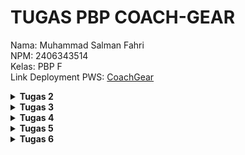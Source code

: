 # TUGAS PBP COACH-GEAR
Nama: Muhammad Salman Fahri<br>
NPM: 2406343514<br>
Kelas: PBP F<br>
Link Deployment PWS: [CoachGear](https://muhammad-salman42-coachgear.pbp.cs.ui.ac.id/)


<details align="justify">
    <summary><b>Tugas 2</b></summary>

## Jelaskan bagaimana cara kamu mengimplementasikan checklist di atas secara step-by-step (bukan hanya sekadar mengikuti tutorial).
Pertama-tama saya membuat repository baru di GitHub dengan nama `coach-gear`, kemudian saya clone repository tersebut ke lokal. Setelah itu saya membuka direktori hasil clone di VSCode, membuat serta mengaktifkan virtual environment untuk mengisolasi proyek dari proyek lain, lalu melakukan instalasi dependencies yang dibutuhkan. Selanjutnya saya membuat proyek Django bernama `coach_gear_site`, menambahkan konfigurasi untuk development lokal dan production deployment melalui file `.env` dan `.env.prod`, serta memodifikasi `settings.py` untuk pengaturan perizinan akses.  

Setelah itu saya membuat aplikasi `main` di direktori `coach-gear` dengan menjalankan perintah `python manage.py startapp main` dan mendaftarkannya pada proyek `coach_gear_site`. Pada aplikasi `main`, saya membuat direktori `templates` dan menambahkan file `main.html` untuk kebutuhan Tugas 2. Kemudian saya menambahkan konfigurasi routing di `coach_gear_site/urls.py` untuk aplikasi `main`, serta membuat fungsi `show_main` di `main/views.py` yang menampilkan template `main.html` berisi nama aplikasi, nama, dan kelas. Untuk melengkapinya, saya juga membuat file `main/urls.py` guna memetakan fungsi `show_main` ke aplikasinya.  

Selanjutnya saya membuat model `Product` dengan atribut berupa `name` (CharField), `price` (IntegerField), `description` (TextField), `thumbnail` (URLField), `category` (CharField), dan `is_featured` (BooleanField). Setelah model selesai dibuat, saya membuat project baru di PWS dan menyesuaikan environment dengan `.env.prod`. Pada `settings.py`, saya menambahkan URL deployment `muhammad-salman42-coachgear.pbp.cs.ui.id`. Setelah konfigurasi selesai, saya menjalankan perintah `python manage.py makemigrations` dan `python manage.py migrate` untuk mempersiapkan database. Terakhir, saya menyambungkan repository dengan PWS, menjalankan project command, melakukan build, dan melakukan push dengan perintah `git push pws master` untuk deployment.

## Buatlah bagan yang berisi request client ke web aplikasi berbasis Django beserta responnya dan jelaskan pada bagan tersebut kaitan antara 'urls.py', 'views.py', 'models.py', dan berkas html.
![Diagram Django](/public/Diagram.jpeg)

Ketika client mengirimkan sebuah HTTP request ke server Django, permintaan tersebut akan diproses dengan mencocokkan URL yang diminta terhadap pola yang sudah didefinisikan di dalam file `urls.py`. File ini berfungsi sebagai pengatur route yang menghubungkan URL dengan fungsi di aplikasi 'main'. Setelah URL sesuai ditemukan, request diteruskan ke `views.py`, yang bertugas mengelola logika seperti sebuah fungsi. Pada tahap ini, `views.py` dapat mengambil atau memanipulasi data melalui `models.py`, yang merupakan komponen untuk mengatur serta mengelola data aplikasi melalui database. Setelah memperoleh data yang dibutuhkan, `views.py` akan merender template HTML dengan data tersebut, sehingga menghasilkan tampilan akhir yang siap dikirimkan ke client. Hasil akhirnya berupa response HTML yang telah diproses oleh Django dan ditampilkan di browser client.

## Jelaskan peran 'settings.py' dalam proyek Django!
`settings.py` adalah file konfigurasi utama dalam sebuah proyek Django. Semua pengaturan inti proyek ditempatkan di sini, seperti konfigurasi database, daftar aplikasi yang terdaftar di `INSTALLED_APPS`, `ALLOWED_HOST`, serta konfigurasi tambahan untuk deployment. Singkatnya, file ini adalah pusat pengaturan yang mengatur bagaimana proyek Django berjalan, baik di lingkungan development maupun production.

## Bagaimana cara kerja migrasi database di Django?
migrasi di Django adalah proses untuk menjaga agar struktur database selalu sesuai dengan definisi model yang ada di aplikasi. Jadi, setiap kali kita menambahkan, mengubah, atau menghapus atribut di dalam `models.py`, Django tidak langsung mengubah database, tapi menyimpannya dulu sebagai perubahan skema.Dengan perubahan itu kemudian diterjemahkan menjadi file migration, kaya semacam catatan yang isinya instruksi tentang apa yang harus dilakukan pada database. Setelah file migrasi dibuat dengan perintah `python manage.py makemigrations`, langkah berikutnya adalah menerapkan perubahan tersebut ke database dengan perintah `python manage.py migrate`. 

Jadi cara kerja migrasi di Django bisa dipahami sebagai jembatan antara kode Python pada `models.py` dengan struktur di dalam database. Ketika perintah `python manage.py makemigrations` dijalankan, Django akan membandingkan kondisi model saat ini dengan migrasi sebelumnya, lalu membuat file migrasi baru yang berisi perubahan dari sebuah model. File migrasi ini sifatnya belum memengaruhi database, melainkan hanya mendokumentasikan rencana perubahan. Setelah itu, saat kita menjalankan `python manage.py migrate`, Django mengeksekusi isi file migrasi tersebut dengan menghasilkan query SQL yang sesuai dengan database yang digunakan, lalu menerapkannya langsung ke dalam database. Dengan cara ini, setiap perubahan data model tercatat, dapat dikelola bertahap, dan bisa di-rollback atau dijalankan ulang bila diperlukan.

## Menurut Anda, dari semua framework yang ada, mengapa framework Django dijadikan permulaan pembelajaran pengembangan perangkat lunak?
Menurut saya, salah satu alasan Django dipakai sebagai permulaan pembelajaran adalah karena framework ini sudah digunakan oleh banyak perusahaan sejak lama dan terbukti stabil. Django juga berbasis Python, bahasa pemrograman yang sudah saya pelajari sejak semester satu, sehingga lebih mudah dipahami. Selain itu, Django adalah framework full-stack yang bisa digunakan untuk mengembangkan sisi backend sekaligus menyediakan frontend melalui sistem templating HTML. Hal ini membuat Django cocok sebagai langkah awal untuk memahami pengembangan perangkat lunak secara menyeluruh, mulai dari pengolahan data hingga penyajian tampilan kepada pengguna.

Django memang bisa dipakai untuk frontend lewat templating, tapi dia bukan framework frontend murni seperti React atau Vue. Jadi lebih tepatnya Django itu framework backend dengan kemampuan templating untuk menampilkan HTML.

## Apakah ada feedback untuk asisten dosen tutorial 1 yang telah kamu kerjakan sebelumnya?
Saya tidak memiliki feedback khusus, karena tutorial 1 sudah cukup jelas dan membantu dalam memahami materi.
</details>
<details align="justify">
    <summary><b>Tugas 3</b></summary>

## Jelaskan mengapa kita memerlukan data delivery dalam pengimplementasian sebuah platform?
Data delivery merupakan aspek penting dalam pengimplementasian suatu platform karena bertujuan untuk memastikan bahwa pertukaran data antar komponen sistem (seperti antara frontend dan backend atau antar microservices) dilakukan dengan cara yang efisien, aman, dan konsisten. Data Delivery menjadi penting karena kebutuhan pertukaran informasi yang tepat secara real-time dan memfasilitasi komunikasi yang seamless antar komponen yang berbeda dalam sistem.

## Menurutmu, mana yang lebih baik antara XML dan JSON? Mengapa JSON lebih populer dibandingkan XML?
Menurut saya, JSON lebih unggul karena formatnya mudah dibaca baik oleh manusia. Selain itu, JSON memiliki ukuran yang lebih ringkas dibandingkan XML dan lebih sederhana untuk diproses dengan bahasa pemrograman yang umum digunakan dalam pengembangan web seperti JavaScript. Hal ini membuat JSON lebih populer karena menawarkan efisiensi yang lebih baik dalam pengiriman data di web.

## Jelaskan fungsi dari method `is_valid()` pada form Django dan mengapa kita membutuhkan method tersebut?
Method `is_valid()` dipakai pada objek form untuk melakukan validasi data sekaligus menangani error. Fungsi dari metode ini adalah menyaring data yang masuk dan memastikan hanya data yang sudah lolos pengecekan serta dalam kondisi bersih yang akan diteruskan ke database.

## Mengapa kita membutuhkan `csrf_token` saat membuat form di Django? Apa yang dapat terjadi jika kita tidak menambahkan `csrf_token` pada form Django? Bagaimana hal tersebut dapat dimanfaatkan oleh penyerang?
Kita butuh `csrf_token` di form Django supaya sistem bisa yakin kalau request yang dikirim bener-bener datang dari user itu sendiri, bukan dari orang lain. Jadi, `csrf_token` ini semacam "tanda tangan unik" yang ikut dikirim tiap kali user submit form. Tujuannya buat ngelindungin aplikasi dari serangan CSRF (Cross-Site Request Forgery), yaitu serangan yang numpang sesi login user buat ngejalanin aksi yang sebenarnya nggak pernah diminta user.

Kalau kita nggak pakai `csrf_token`, penyerang bisa bikin halaman atau script jahat yang ngirim request ke aplikasi kita pakai akun user yang lagi login. Akibatnya bisa macem-macem, mulai dari ganti data, transaksi tanpa izin, sampai nyolong informasi pribadi. Karena nggak ada token buat ngecek, sistem bakal nganggep request itu sah-sah aja.

Intinya, `csrf_token` ini kayak pagar pengaman. Tanpa itu, aplikasi jadi gampang dimanipulasi lewat request palsu yang seolah-olah asli.
## Jelaskan bagaimana cara kamu mengimplementasikan checklist di atas secara step-by-step (bukan hanya sekadar mengikuti tutorial).
Pertama-tama saya membuat fungsi `show_xml`, `show_json`, `show_xml_by_id`, dan `show_json_by_id`, lalu melakukan mapping route untuk masing-masing fungsi tersebut di `urls.py` di direktori main. Setelah itu, saya menambahkan fungsi `product_add` dan `product_details` di views.py. Fungsi product_add digunakan untuk menambahkan produk baru, sedangkan `product_details` digunakan untuk menampilkan halaman detail dari setiap objek produk yang dibuat.

Selanjutnya, saya membuat `forms.py` di direktori main. File ini berfungsi untuk membuat, mengelola, dan memvalidasi form agar lebih mudah digunakan di `views.py` maupun di template.

Saya juga membuat direktori templates pada root utama dan menambahkan file `base.html`. File base.html berfungsi sebagai template induk yang menyimpan struktur utama aplikasi, sehingga halaman lain bisa extends dari situ tanpa perlu menulis ulang kode yang sama.

Kemudian, saya membuat file `product_add.html` dan `product_details.html` untuk menampilkan halaman penambahan produk serta halaman detail produk. Kedua file ini sudah terintegrasi dengan fungsi yang ada di `views.py` serta model yang telah dibuat.

Terakhir, saya mengubah `main.html` agar menyesuaikan dengan kebutuhan Tugas 3, sehingga tampilannya selaras dengan fungsionalitas baru yang sudah ditambahkan.

## Apakah ada feedback untuk asdos di tutorial 2 yang sudah kalian kerjakan?
Sejauh ini tidak ada, penjelasannya sudah sangat jelas dan sangat membantu
## Mengakses keempat URL di poin 2 menggunakan Postman, membuat screenshot dari hasil akses URL pada Postman, dan menambahkannya ke dalam README.md.

1.`show_xml`
![Foto postman xml](/public/FotoShowXml.jpeg)

2.`show_xml_by_id`
![Foto postman xml_id](/public/FotoShowXmlById.jpeg)

3.`show_json`
![Foto postman json](/public/FotoShowJson.jpeg)

4.`show_json_by_id`
![Foto postman json_id](/public/FotoShowJsonById.jpeg)

</details>
<details align="justify">
    <summary><b>Tugas 4</b></summary>

## Apa itu Django `AuthenticationForm`? Jelaskan juga kelebihan dan kekurangannya.
`AuthenticationForm` di Django adalah sebuah form bawaan dari modul `django.contrib.auth.forms` yang digunakan untuk proses `login` atau autentikasi pengguna. Form ini secara default hanya memiliki dua field utama, yaitu `username` dan `password`. Saat divalidasi, Django akan secara otomatis melakukan pengecekan apakah kombinasi `username` dan `password` yang dimasukkan sesuai dengan data yang ada, sekaligus memastikan bahwa akun pengguna tersebut aktif. Jika data valid, objek user dapat diakses melalui `method form.get_user()`.

Kelebihan dari `AuthenticationForm` terletak pada kemudahannya karena sudah terintegrasi langsung dengan sistem autentikasi Django, sehingga pengembang tidak perlu membuat form login dari nol. Django juga sudah menangani aspek keamanan dasar seperti hashing password dan pengecekan status user. Selain itu, form ini cukup fleksibel untuk dikustomisasi, misalnya dengan menambahkan field baru atau mengubah tampilan input menggunakan `widgets`. Dukungan bawaan untuk bekerja dengan `LoginView` juga membuat implementasi login menjadi lebih cepat dan sederhana.

Namun, `AuthenticationForm` juga memiliki beberapa keterbatasan. Form ini hanya menyediakan `login` dengan `username` dan `password`, sehingga jika ingin mendukung login menggunakan email, nomor telepon, OTP, atau metode lain, developer perlu membuat custom form. Tampilan error message yang disediakan pun sangat standar dan sering kali perlu diubah agar lebih ramah bagi pengguna. Di luar itu, fitur tambahan seperti “remember me”, autentikasi dua faktor, atau captcha tidak tersedia secara default dan harus ditambahkan secara manual.

## Apa perbedaan antara autentikasi dan otorisasi? Bagaiamana Django mengimplementasikan kedua konsep tersebut?

Autentikasi dan otorisasi adalah dua konsep yang berbeda meskipun sering dipakai bersama dalam sistem keamanan aplikasi. Autentikasi merupakan proses memverifikasi identitas pengguna, misalnya dengan mencocokkan username dan password saat login untuk memastikan bahwa orang tersebut benar-benar pemilik akun. Setelah identitas pengguna terkonfirmasi, barulah masuk ke tahap otorisasi, yaitu menentukan apa saja yang boleh atau tidak boleh dilakukan pengguna tersebut di dalam sistem. Jadi, autentikasi menjawab pertanyaan “siapa kamu”, sedangkan otorisasi menjawab pertanyaan “apa yang boleh kamu lakukan”. Django mengimplementasikan keduanya melalui modul bawaan `django.contrib.auth`. Pada sisi autentikasi, Django menyediakan model User, fungsi `authenticate()` untuk memverifikasi kredensial, dan `login()` atau `logout()` untuk mengelola sesi pengguna. Sementara pada sisi otorisasi, Django menyediakan sistem permission dan group yang bisa diatur untuk setiap pengguna, serta dekorator atau mixin seperti `@login_required`, `@permission_required`, `LoginRequiredMixin`, dan `PermissionRequiredMixin` untuk membatasi akses ke view berdasarkan hak akses. Dengan begitu, Django memberi kerangka lengkap untuk memastikan hanya pengguna terverifikasi yang dapat masuk ke sistem, sekaligus mengatur apa saja yang bisa dilakukan sesuai dengan peran dan izinnya.

## Apa saja kelebihan dan kekurangan session dan cookies dalam konteks menyimpan state di aplikasi web?

Cookies memiliki kelebihan karena data disimpan langsung di browser pengguna sehingga bisa bertahan meskipun browser ditutup, serta tidak memerlukan penyimpanan tambahan di server. Cookies cocok digunakan untuk menyimpan preferensi ringan seperti bahasa, tema, atau opsi “remember me”. Namun, cookies memiliki keterbatasan ukuran (umumnya 4KB), ikut terkirim pada setiap request sehingga bisa menambah beban bandwidth, serta rentan terhadap serangan XSS jika tidak diamankan dengan benar. Karena data disimpan di sisi klien, cookies juga tidak ideal untuk informasi yang bersifat sensitif.

Sementara itu, session lebih aman karena data disimpan di server dan hanya session ID yang dikirimkan ke browser. Hal ini memungkinkan penyimpanan informasi sensitif seperti status login atau data pengguna dengan kapasitas yang lebih besar daripada cookies. Session juga tidak menambah beban request secara signifikan. Namun, penggunaan session membutuhkan resource server yang lebih besar, biasanya hanya berlaku selama browser aktif, dan bisa menimbulkan masalah saat aplikasi di-scale up jika tidak ada mekanisme session sharing antar server. Dengan demikian, cookies lebih cocok untuk preferensi pengguna yang ringan, sedangkan session lebih tepat digunakan untuk menyimpan state yang penting dan rahasia.

## Apakah penggunaan cookies aman secara default dalam pengembangan web, atau apakah ada risiko potensial yang harus diwaspadai? Bagaimana Django menangani hal tersebut?

Secara default, penggunaan cookies dalam pengembangan web tidak sepenuhnya aman karena ada sejumlah risiko potensial yang harus diwaspadai. Cookies bisa menjadi target serangan XSS (Cross-Site Scripting) jika dapat diakses melalui JavaScript, memungkinkan penyerang mencuri informasi sensitif. Selain itu, jika cookies dikirim melalui HTTP tanpa enkripsi, data dapat dengan mudah disadap oleh pihak ketiga. Risiko lain adalah CSRF (Cross-Site Request Forgery), karena cookies akan otomatis terkirim pada setiap permintaan ke server, sehingga penyerang bisa memanfaatkannya untuk mengirimkan request palsu. Untuk mengatasi hal ini, Django menyediakan beberapa mekanisme keamanan bawaan. Django memungkinkan pengaturan atribut HttpOnly agar cookies tidak bisa diakses lewat JavaScript, serta Secure untuk memastikan cookies hanya dikirim melalui HTTPS. Selain itu, Django mendukung konfigurasi SameSite untuk membatasi pengiriman cookies lintas situs, dan menyediakan opsi SESSION_COOKIE_SECURE serta CSRF_COOKIE_SECURE agar cookies sensitif hanya dikirim melalui koneksi terenkripsi. Django juga memiliki fitur signed cookies yang menggunakan secret key untuk memverifikasi integritas data sehingga cookies tidak bisa dimodifikasi secara sembarangan. Dengan kombinasi ini, Django membantu meningkatkan keamanan penggunaan cookies, meskipun pengembang tetap perlu mengaktifkan dan menyesuaikan pengaturan sesuai kebutuhan aplikasi.

## Jelaskan bagaimana cara kamu mengimplementasikan checklist di atas secara step-by-step (bukan hanya sekadar mengikuti tutorial).
Pertama, aku bikin model Product di app products dan langsung aku hubungkan ke User pakai ForeignKey, jadi tiap produk pasti punya owner. Dengan begitu kalau user login, dia bisa lihat produk-produk miliknya sendiri lewat relasi user.products.all(). Setelah itu aku jalanin makemigrations dan migrate biar tabelnya kebentuk di database.

Lanjut ke fitur autentikasi, aku bikin view untuk register, login, dan logout. Buat register aku pakai UserCreationForm biar validasinya aman dan nggak perlu bikin dari nol. Setelah user berhasil daftar, aku langsung login-in dia otomatis dan bikin cookie last_login yang isinya waktu login terakhir. Cookie ini aku set pakai httponly biar nggak bisa diakses lewat JavaScript. Untuk login aku pakai AuthenticationForm, kalau berhasil masuk ya prosesnya mirip, langsung set cookie last_login. Logout tinggal panggil logout() bawaan Django dan aku sekalian hapus cookienya biar bersih.

Di halaman utama, aku cek dulu apakah user sudah login atau belum. Kalau sudah, aku tampilin username dan juga nilai dari cookie last_login yang tadi diset, plus aku juga munculin semua produk milik user itu. Kalau belum login, aku kasih pesan sederhana dan link ke halaman login atau register.

Supaya bisa dites bener-bener, aku bikin dua akun user lewat manage.py shell dan masing-masing aku tambahin tiga produk dummy. Jadi misalnya akun alice punya keyboard, mouse, monitor, sedangkan akun bob punya phone case, charger, sama earbuds. Dengan begitu pas login ke akun tertentu, yang muncul di homepage cuma produk dia sendiri.

Terakhir, aku tambahin beberapa setting buat ngamanin cookies dan session di settings.py. Di local development aku biarin SESSION_COOKIE_SECURE masih false karena belum pakai HTTPS, tapi kalau production nanti harus true. Aku juga set SESSION_COOKIE_HTTPONLY biar nggak bisa diakses lewat JavaScript dan kasih SameSite=Lax buat ngurangi risiko CSRF. Jadi alurnya rapi: user bisa daftar, login, lihat produknya sendiri, logout, dan semua itu sudah nyambung sama user di database plus ada cookies buat simpan last login.

</details>


<details align="justify">
    <summary><b>Tugas 5</b></summary>

Jika terdapat beberapa CSS selector yang diterapkan pada satu elemen HTML, browser akan menentukan prioritas berdasarkan tingkat spesifisitasnya. Urutan prioritas dimulai dari inline style yang ditulis langsung pada elemen, kemudian diikuti oleh selector dengan ID, selanjutnya class, attribute, dan pseudo-class, lalu yang paling rendah adalah selector tag atau pseudo-element. Jika terdapat aturan dengan tingkat spesifisitas yang sama, maka aturan yang ditulis paling akhir akan diambil.

Konsep responsive design sangat penting dalam pengembangan aplikasi web karena saat ini pengguna mengakses internet melalui berbagai perangkat dengan ukuran layar yang berbeda. Dengan responsive design, tampilan aplikasi dapat menyesuaikan ukuran layar sehingga tetap nyaman diakses baik di desktop, tablet, maupun smartphone. Sebagai contoh, Instagram Web sudah menerapkan responsive design karena tampilannya tetap rapi di berbagai perangkat, sedangkan beberapa situs web lama seperti portal sekolah atau instansi pemerintah seringkali belum responsive sehingga sulit diakses lewat perangkat mobile.

Margin, border, dan padding merupakan tiga hal yang berbeda dalam CSS box model. Margin adalah jarak di luar elemen yang memisahkannya dengan elemen lain di sekitarnya. Border adalah garis tepi yang mengelilingi elemen. Sedangkan padding adalah ruang di dalam elemen, yaitu antara konten dengan border. Ketiganya bisa diatur dengan properti CSS masing-masing, misalnya `margin: 20px;`, `border: 2px solid black;`, atau `padding: 10px;`. Analogi sederhananya seperti sebuah kardus: barang di dalam kardus adalah konten, ruang kosong di dalam kardus adalah padding, dinding kardus adalah border, dan ruang kosong di luar kardus adalah margin.

Flexbox dan grid layout merupakan dua teknik modern dalam CSS untuk mengatur tata letak. Flexbox berfungsi untuk mengatur layout dalam satu dimensi, entah secara horizontal (baris) maupun vertikal (kolom), sehingga mempermudah perataan dan distribusi elemen. Grid layout berbeda karena mendukung pengaturan dalam dua dimensi sekaligus (baris dan kolom) sehingga sangat cocok untuk tampilan yang lebih kompleks seperti dashboard atau galeri.

Proses implementasi checklist dilakukan secara bertahap. Pertama, saya membuat struktur HTML dasar untuk halaman seperti login dan register. Setelah itu, saya menambahkan CSS untuk memberikan warna, padding, margin, serta menata tombol. Selanjutnya, saya menggunakan flexbox untuk memusatkan form agar rapi di tengah halaman, serta grid untuk layout yang membutuhkan pembagian kolom. Checkbox kemudian diubah tampilannya agar lebih menarik, misalnya warna berubah menjadi kuning ketika dicentang. Setelah struktur dasar selesai, saya menambahkan responsivitas menggunakan media query bawaan Tailwind agar tampilan tetap menyesuaikan ukuran layar perangkat. Terakhir, saya melakukan pengujian di berbagai perangkat untuk memastikan semuanya berfungsi dengan baik.

</details>

<details align="justify">
    <summary><b>Tugas 6</b></summary>




</details>



